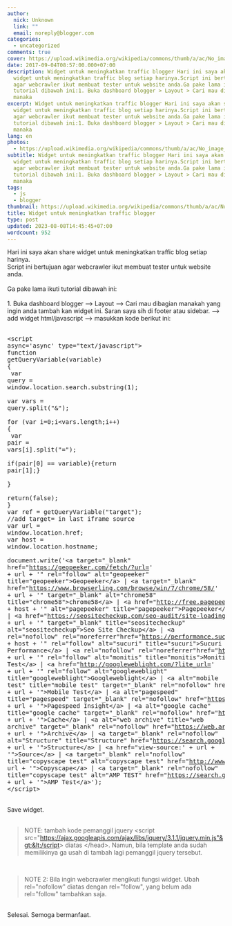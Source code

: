 ```yaml
---
author:
  nick: Unknown
  link: ""
  email: noreply@blogger.com
categories:
  - uncategorized
comments: true
cover: https://upload.wikimedia.org/wikipedia/commons/thumb/a/ac/No_image_available.svg/2048px-No_image_available.svg.png
date: 2017-09-04T08:57:00.000+07:00
description: Widget untuk meningkatkan traffic blogger Hari ini saya akan share
  widget untuk meningkatkan traffic blog setiap harinya.Script ini bertujuan
  agar webcrawler ikut membuat tester untuk website anda.Ga pake lama ikuti
  tutorial dibawah ini:1. Buka dashboard blogger > Layout > Cari mau dibagian
  manaka
excerpt: Widget untuk meningkatkan traffic blogger Hari ini saya akan share
  widget untuk meningkatkan traffic blog setiap harinya.Script ini bertujuan
  agar webcrawler ikut membuat tester untuk website anda.Ga pake lama ikuti
  tutorial dibawah ini:1. Buka dashboard blogger > Layout > Cari mau dibagian
  manaka
lang: en
photos:
  - https://upload.wikimedia.org/wikipedia/commons/thumb/a/ac/No_image_available.svg/2048px-No_image_available.svg.png
subtitle: Widget untuk meningkatkan traffic blogger Hari ini saya akan share
  widget untuk meningkatkan traffic blog setiap harinya.Script ini bertujuan
  agar webcrawler ikut membuat tester untuk website anda.Ga pake lama ikuti
  tutorial dibawah ini:1. Buka dashboard blogger > Layout > Cari mau dibagian
  manaka
tags:
  - js
  - blogger
thumbnail: https://upload.wikimedia.org/wikipedia/commons/thumb/a/ac/No_image_available.svg/2048px-No_image_available.svg.png
title: Widget untuk meningkatkan traffic blogger
type: post
updated: 2023-08-08T14:45:45+07:00
wordcount: 952
---
```


Hari ini saya akan share widget untuk meningkatkan traffic blog setiap harinya.<br>Script ini bertujuan agar webcrawler ikut membuat tester untuk website anda.<br><br>Ga pake lama ikuti tutorial dibawah ini:<br><br>1. Buka dashboard blogger --&gt; Layout --&gt; Cari mau dibagian manakah yang ingin anda tambah kan widget ini. Saran saya sih di footer atau sidebar. --&gt; add widget html/javascript --&gt; masukkan kode berikut ini:<br><br><pre class="tr_bq">&lt;script async='async' type="text/javascript"&gt;<br>function getQueryVariable(variable) {<br><span class="Apple-tab-span" style="white-space: pre;"> </span>var query = window.location.search.substring(1);<br><span class="Apple-tab-span" style="white-space: pre;"> </span>var vars = query.split("&amp;");<br><span class="Apple-tab-span" style="white-space: pre;"> </span>for (var i=0;i&lt;vars.length;i++) {<br><span class="Apple-tab-span" style="white-space: pre;">  </span>var pair = vars[i].split("=");<br><span class="Apple-tab-span" style="white-space: pre;">  </span>if(pair[0] == variable){return pair[1];}<br><span class="Apple-tab-span" style="white-space: pre;"> </span>}<br><span class="Apple-tab-span" style="white-space: pre;"> </span>return(false);<br>}<br>var ref = getQueryVariable("target"); //add target= in last iframe source<br>var url = window.location.href;<br>var host = window.location.hostname;<br>&nbsp;<br>document.write('&lt;a target="_blank" href="https://geopeeker.com/fetch/?url=' + url + '" rel="follow" alt="geopeeker" title="geopeeker"&gt;Geopeeker&lt;/a&gt; | &lt;a target="_blank" href="https://www.browserling.com/browse/win/7/chrome/58/' + url + '" target="_blank" alt="chrome58" title="chrome58"&gt;chrome58&lt;/a&gt; | &lt;a href="http://free.pagepeeker.com/v2/thumbs.php?size=x&amp;url=' + host + '" alt="pagepeeker" title="pagepeeker"&gt;Pagepeeker&lt;/a&gt; | &lt;a href="https://seositecheckup.com/seo-audit/site-loading-speed-test/' + url + '" target="_blank" title="seositecheckup" alt="seositecheckup"&gt;Seo Site Checkup&lt;/a&gt; | &lt;a rel="nofollow" rel="noreferrer"href="https://performance.sucuri.net/domain/' + host + '" rel="follow" alt="sucuri" title="sucuri"&gt;Sucuri Performance&lt;/a&gt; | &lt;a rel="nofollow" rel="noreferrer"href="http://www.monitis.com/pageload/?url=' + url + '" rel="follow" alt="monitis" title="monitis"&gt;Monitis Test&lt;/a&gt; | &lt;a href="http://googleweblight.com/?lite_url=' + url + '" rel="follow" alt="googleweblight" title="googleweblight"&gt;Googleweblight&lt;/a&gt; | &lt;a alt="mobile test" title="mobile test" target="_blank" rel="nofollow" href="https://search.google.com/search-console/mobile-friendly?url=' + url + '"&gt;Mobile Test&lt;/a&gt; | &lt;a alt="pagespeed" title="pagespeed" target="_blank" rel="nofollow" href="https://developers.google.com/speed/pagespeed/insights/?hl=id&amp;url=' + url + '"&gt;Pagespeed Insight&lt;/a&gt; | &lt;a alt="google cache" title="google cache" target="_blank" rel="nofollow" href="https://webcache.googleusercontent.com/search?q=cache:' + url + '"&gt;Cache&lt;/a&gt; | &lt;a alt="web archive" title="web archive" target="_blank" rel="nofollow" href="https://web.archive.org/save/_embed/' + url + '"&gt;Archive&lt;/a&gt; | &lt;a target="_blank" rel="nofollow" alt="Structure" title="Structure" href="https://search.google.com/structured-data/testing-tool/u/0/#url=' + url + '"&gt;Structure&lt;/a&gt; | &lt;a href="view-source:' + url + '"&gt;Source&lt;/a&gt; | &lt;a target="_blank" rel="nofollow" title="copyscape test" alt="copyscape test" href="http://www.copyscape.com/?q=' + url + '"&gt;Copyscape&lt;/a&gt; | &lt;a target="_blank" rel="nofollow" title="copyscape test" alt="AMP TEST" href="https://search.google.com/search-console/amp?url=' + url + '"&gt;AMP Test&lt;/a&gt;');<br>&lt;/script&gt;</pre><br>Save widget.<br><br><blockquote class="tr_bq">NOTE: tambah kode pemanggil jquery &lt;script src="https://ajax.googleapis.com/ajax/libs/jquery/3.1.1/jquery.min.js"&gt;&lt;/script&gt; diatas &lt;/head&gt;. Namun, bila template anda sudah memilikinya ga usah di tambah lagi pemanggil jquery tersebut.</blockquote><br><blockquote class="tr_bq">NOTE 2: Bila ingin webcrawler mengikuti fungsi widget. Ubah rel="nofollow" diatas dengan rel="follow", yang belum ada rel="follow" tambahkan saja.</blockquote><br>Selesai. Semoga bermanfaat.